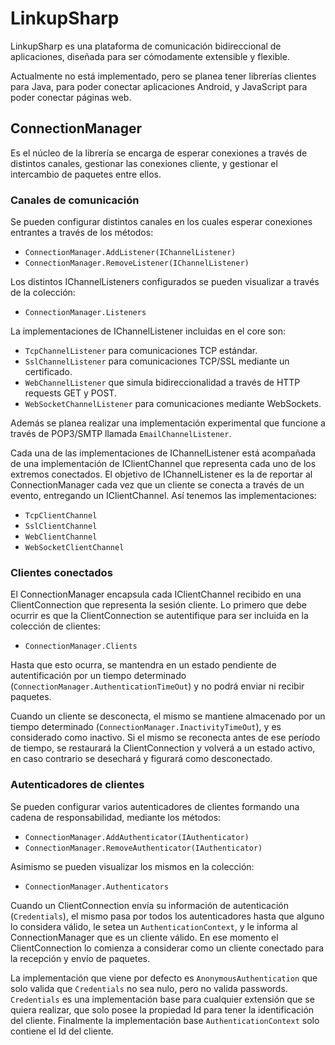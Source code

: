 # LinkupSharp #

LinkupSharp es una plataforma de comunicación bidireccional de aplicaciones, diseñada para ser cómodamente extensible y flexible.

Actualmente no está implementado, pero se planea tener librerías clientes para Java, para poder conectar aplicaciones Android, y JavaScript para poder conectar páginas web.

## ConnectionManager ##
Es el núcleo de la librería se encarga de esperar conexiones a través de distintos canales, gestionar las conexiones cliente, y gestionar el intercambio de paquetes entre ellos.

### Canales de comunicación ###
Se pueden configurar distintos canales en los cuales esperar conexiones entrantes a través de los métodos:

- `ConnectionManager.AddListener(IChannelListener)`
- `ConnectionManager.RemoveListener(IChannelListener)`

Los distintos IChannelListeners configurados se pueden visualizar a través de la colección:

- `ConnectionManager.Listeners`

La implementaciones de IChannelListener incluidas en el core son:

- `TcpChannelListener` para comunicaciones TCP estándar.
- `SslChannelListener` para comunicaciones TCP/SSL mediante un certificado.
- `WebChannelListener` que simula bidireccionalidad a través de HTTP requests GET y POST.
- `WebSocketChannelListener` para comunicaciones mediante WebSockets.

Además se planea realizar una implementación experimental que funcione a través de POP3/SMTP llamada `EmailChannelListener`.

Cada una de las implementaciones de IChannelListener está acompañada de una implementación de IClientChannel que representa cada uno de los extremos conectados.
El objetivo de IChannelListener es la de reportar al ConnectionManager cada vez que un cliente se conecta a través de un evento, entregando un IClientChannel.
Así tenemos las implementaciones:

- `TcpClientChannel`
- `SslClientChannel`
- `WebClientChannel`
- `WebSocketClientChannel`

### Clientes conectados ###

El ConnectionManager encapsula cada IClientChannel recibido en una ClientConnection que representa la sesión cliente.
Lo primero que debe ocurrir es que la ClientConnection se autentifique para ser incluida en la colección de clientes:

- `ConnectionManager.Clients`

Hasta que esto ocurra, se mantendra en un estado pendiente de autentificación por un tiempo determinado (`ConnectionManager.AuthenticationTimeOut`) y no podrá enviar ni recibir paquetes.

Cuando un cliente se desconecta, el mismo se mantiene almacenado por un tiempo determinado (`ConnectionManager.InactivityTimeOut`), y es considerado como inactivo. Si el mismo se reconecta antes de ese período de tiempo, se restaurará la ClientConnection y volverá a un estado activo, en caso contrario se desechará y figurará como desconectado.

### Autenticadores de clientes ###
Se pueden configurar varios autenticadores de clientes formando una cadena de responsabilidad, mediante los métodos:

- `ConnectionManager.AddAuthenticator(IAuthenticator)`
- `ConnectionManager.RemoveAuthenticator(IAuthenticator)`

Asimismo se pueden visualizar los mismos en la colección:

- `ConnectionManager.Authenticators`

Cuando un ClientConnection envía su información de autenticación (`Credentials`), el mismo pasa por todos los autenticadores hasta que alguno lo considera válido, le setea un `AuthenticationContext`, y le informa al ConnectionManager que es un cliente válido.
En ese momento el ClientConnection lo comienza a considerar como un cliente conectado para la recepción y envío de paquetes.

La implementación que viene por defecto es `AnonymousAuthentication` que solo valida que `Credentials` no sea nulo, pero no valida passwords.
`Credentials` es una implementación base para cualquier extensión que se quiera realizar, que solo posee la propiedad Id para tener la identificación del cliente.
Finalmente la implementación base `AuthenticationContext` solo contiene el Id del cliente.

